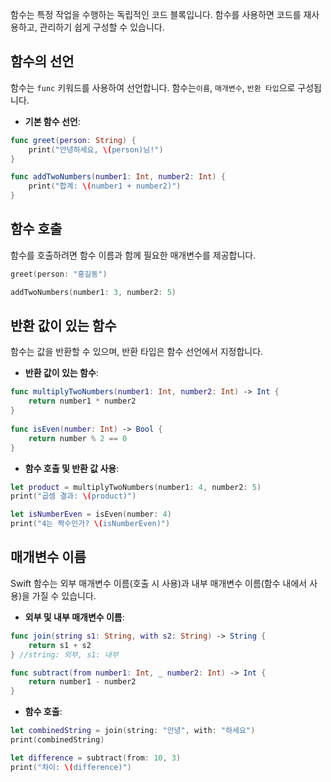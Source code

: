 함수는 특정 작업을 수행하는 독립적인 코드 블록입니다.
함수를 사용하면 코드를 재사용하고, 관리하기 쉽게 구성할 수 있습니다.

## 함수의 선언

함수는 `func` 키워드를 사용하여 선언합니다.
함수는`이름`, `매개변수`, `반환 타입`으로 구성됩니다.

- **기본 함수 선언**:
```Swift
func greet(person: String) {
	print("안녕하세요, \(person)님!") 
} 

func addTwoNumbers(number1: Int, number2: Int) {
	print("합계: \(number1 + number2)") 
}
```

## 함수 호출

함수를 호출하려면 함수 이름과 함께 필요한 매개변수를 제공합니다.
```Swift
greet(person: "홍길동")

addTwoNumbers(number1: 3, number2: 5)
```

## 반환 값이 있는 함수

함수는 값을 반환할 수 있으며, 반환 타입은 함수 선언에서 지정합니다.

- **반환 값이 있는 함수**:
```Swift
func multiplyTwoNumbers(number1: Int, number2: Int) -> Int {
	return number1 * number2 
}
	
func isEven(number: Int) -> Bool {
	return number % 2 == 0
}
```

- **함수 호출 및 반환 값 사용**:
```Swift
let product = multiplyTwoNumbers(number1: 4, number2: 5)
print("곱셈 결과: \(product)")

let isNumberEven = isEven(number: 4)
print("4는 짝수인가? \(isNumberEven)")
```

## 매개변수 이름

Swift 함수는 외부 매개변수 이름(호출 시 사용)과 내부 매개변수 이름(함수 내에서 사용)을 가질 수 있습니다.

- **외부 및 내부 매개변수 이름**:
```Swift
func join(string s1: String, with s2: String) -> String {
	return s1 + s2
} //string: 외부, s1: 내부

func subtract(from number1: Int, _ number2: Int) -> Int {
	return number1 - number2
}
```
    
- **함수 호출**:
```Swift
let combinedString = join(string: "안녕", with: "하세요")
print(combinedString)

let difference = subtract(from: 10, 3)
print("차이: \(difference)")
```
